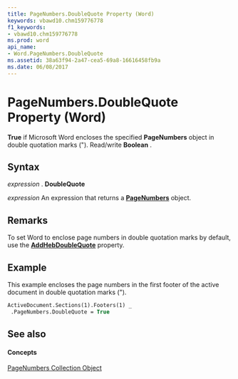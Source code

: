 ```yaml
---
title: PageNumbers.DoubleQuote Property (Word)
keywords: vbawd10.chm159776778
f1_keywords:
- vbawd10.chm159776778
ms.prod: word
api_name:
- Word.PageNumbers.DoubleQuote
ms.assetid: 38a63f94-2a47-cea5-69a8-16616458fb9a
ms.date: 06/08/2017
---
```



# PageNumbers.DoubleQuote Property (Word)

 **True** if Microsoft Word encloses the specified **PageNumbers** object in double quotation marks ("). Read/write **Boolean** .


## Syntax

 _expression_ . **DoubleQuote**

 _expression_ An expression that returns a **[PageNumbers](Word.pagenumbers.md)** object.


## Remarks

To set Word to enclose page numbers in double quotation marks by default, use the  **[AddHebDoubleQuote](Word.Options.AddHebDoubleQuote.md)** property.


## Example

This example encloses the page numbers in the first footer of the active document in double quotation marks (").


```vb
ActiveDocument.Sections(1).Footers(1) _ 
 .PageNumbers.DoubleQuote = True
```


## See also


#### Concepts


[PageNumbers Collection Object](Word.pagenumbers.md)

